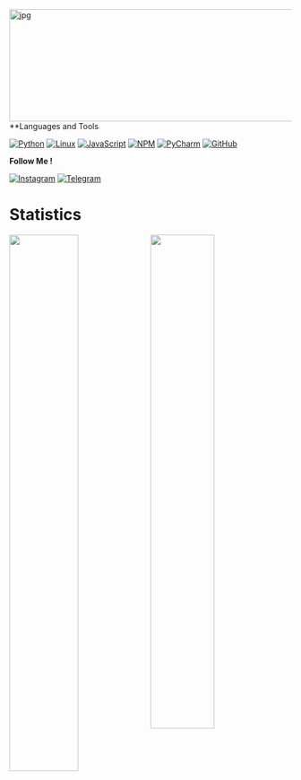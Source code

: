<img align="right" alt="jpg" src="https://github.com/ShairbekovBakyt/ShairbekovBakyt/blob/Big_Dick/assests/shairbekov%20batya.png" width="600" height="200" />

**Languages and Tools


[![Python](https://img.shields.io/badge/-Python-090909??style=plastic&logo=python)](https://www.python.org/)
[![Linux](https://img.shields.io/badge/-Linux-090909??style=plastic&logo=linux)](https://ru.wikipedia.org/wiki/Linux)
[![JavaScript](https://img.shields.io/badge/-JavaScript-090909??style=plastic&logo=javascript)](https://ru.wikipedia.org/wiki/JavaScript)
[![NPM](https://img.shields.io/badge/-NPM-090909??style=plastic&logo=nodedotjs)](https://www.npmjs.com/)
[![PyCharm](https://img.shields.io/badge/-PyCharm-090909??style=plastic&logo=pycharm)](https://www.jetbrains.com/ru-ru/pycharm/)
[![GitHub](https://img.shields.io/badge/-GitHub-090909?style=plastic&logo=github)](https://github.com/ShairbekovBakyt)

 **Follow Me !**



[![Instagram](https://img.shields.io/badge/-Instagram-090909??style=plastic&logo=instagram)](https://www.instagram.com/batya_312_/)
[![Telegram](https://img.shields.io/badge/-Telegram-090909??style=plastic&logo=telegram)](https://t.me/batya312kg)


# Statistics

<img align="left" src="https://github-readme-stats.vercel.app/api/top-langs/?username=ShairbekovBakyt&layout=compact" width="49.5%" />  


<img src="https://github-readme-stats.vercel.app/api?username=ShairbekovBakyt&show_icons=true&theme=radicall&layout=compact" width="47.5%"/>

